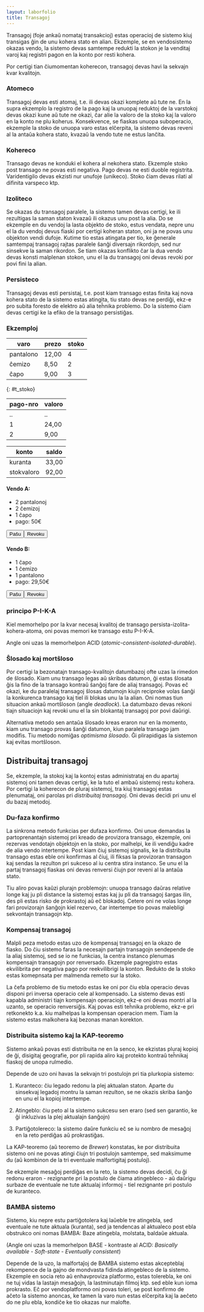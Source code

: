 ```yaml
---
layout: laborfolio
title: Transagoj
---
```


Transagoj (foje ankaŭ nomataj transakcioj) estas operacioj de sistemo kiuj transigas ĝin de unu kohera stato en alian. Ekzemple, se en vendosistemo okazas vendo, la sistemo devas samtempe redukti la stokon je la venditaj varoj kaj registri pagon en la konto por resti kohera.

Por certigi tian ĉiumomentan koherecon, transagoj devas havi la sekvajn kvar kvalitojn.

<!-- grafiko pri ekz-o:...

tabelo stoko: pantalonoj, ĉemizoj, ĉapoj kun nombro kaj prezo
tabelo konto: numero, tempo, valoro

kontsaldo
stokvaloro
saldo

-->

### Atomeco

Transagoj devas esti atomaj, t.e. ili devas okazi komplete aŭ tute ne. En la supra ekzemplo la registro de la pago kaj la unuopaj reduktoj de la varstokoj devas okazi kune aŭ tute ne okazi, ĉar alie la valoro de la stoko kaj la valoro en la konto ne plu koherus. Konsekvence, se fiaskas unuopa suboperacio, ekzemple la stoko de unuopa varo estas elĉerpita, la sistemo devas reveni al la antaŭa kohera stato, kvazaŭ la vendo tute ne estus lanĉita.

### Kohereco

Transago devas ne konduki el kohera al nekohera stato. Ekzemple stoko post transago ne povas esti negativa. Pago devas ne esti duoble registrita. Varidentigilo devas ekzisti nur unufoje (unikeco). Stoko ĉiam devas rilati al difinita varspeco ktp.

### Izoliteco

Se okazas du transagoj paralele, la sistemo tamen devas certigi, ke ili rezultigas la saman staton kvazaŭ ili okazus unu post la alia. Do se ekzemple en du vendoj la lasta objekto de stoko, estus vendata, nepre unu el la du vendoj devus fiaski por certigi koheran staton, oni ja ne povas unu objekton vendi dufoje. Kutime tio estas atingata per tio, ke ĝenerale samtempaj transagoj rajtas paralele ŝanĝi  diversajn rikordojn, sed nur sinsekve la saman rikordon. Se tiam okazas konflikto ĉar la dua vendo devas konsti malplenan stokon, unu el la du transagoj oni devas revoki por povi fini la alian. 

<!-- 
...pli bone klarigu izolitecon?...
https://en.wikipedia.org/wiki/ACID#Isolation_failure
-->

### Persisteco

Transagoj devas esti persistaj, t.e. post kiam transago estas finita kaj nova kohera stato de la sistemo estas atingita, tiu stato devas ne perdiĝi, ekz-e pro subita foresto de elektro aŭ alia teĥnika problemo. Do la sistemo ĉiam devas certigi ke la efiko de la transago persistiĝas.

### Ekzemploj

<!-- ĉu uzi IDBTransaction...?
https://developer.mozilla.org/en-US/docs/Web/API/IndexedDB_API/Using_IndexedDB
https://developer.mozilla.org/en-US/docs/Web/API/IDBDatabase/transaction 
https://www.html5rocks.com/en/tutorials/indexeddb/uidatabinding/
-->

|varo|prezo|stoko|
|-|-|-|
|pantalono|12,00|4|
|ĉemizo|8,50|2|
|ĉapo|9,00|3|
{: #t_stoko}

|pago-nro|valoro|
|-|-|
|..|..|
|1|24,00|
|2|9,00|

|konto|saldo|
|-|-|
|kuranta|33,00|
|stokvaloro|92,00|

#### Vendo A:

- 2 pantalonoj
- 2 ĉemizoj
- 1 ĉapo
- pago: 50€

<button>Paŝu</button><button>Revoku</button>


#### Vendo B:

- 1 ĉapo
- 1 ĉemizo
- 1 pantalono
- pago: 29,50€

<button>Paŝu</button><button>Revoku</button>

<script>
    if (!window.indexedDB) {
        console.log("Via retumilo ne subtenas la integritan datumbazon.");
    }
    // konciza aliro de elemento per @id
    function $(id) { return document.getElementById(id); }

    function t_set(tabelo,id,kol,val) {
        const tbl = $(tabelo);
        for (const tr of t_stoko.querySelectorAll("tr")) {
            const td1 = tr.querySelector("td:nth-of-type(1)");
            if (td1 && td1.textContent == id) {
                tr.querySelector("td:nth-of-type("+kol+")").textContent = val;
            }
        }
    }

    const stoko = [
        { varo: "pantalono", prezo: "12.00", nombro: "4" },
        { varo: "ĉemizo", prezo: "8.50", nombro: "2" }, 
        { varo: "ĉapo", prezo: "9.00", nombro: "3" }
    ];

    var db;
    var dbrequest = window.indexedDB.open("reta-lernejo-transagoj", 3);
    dbrequest.onerror = event => {
        alert("Ne eblas krei enretumilan datumbazon por la ekzerco!")
    };
    dbrequest.onsuccess = event => {
        // teste ŝanĝu stokon en la tabelo...
        //t_set("t_stoko","pantalono",3,12);
    }

    dbrequest.onupgradeneeded = event => {
        db = event.target.result;
        db.onerror = event => {
            // Generic error handler for all errors targeted at this database's
            // requests!
            console.error("Eraro pri la datumbazo: " + event.target.errorCode);
        };

        var oStoko = db.createObjectStore("stoko", { keyPath: "varo" });
        oStoko.transaction.oncomplete = event => {
            // Plenigu la stokon kun la supra komenca enhavo
            var tx = db.transaction("stoko", "readwrite").objectStore("stoko");
            stoko.forEach(function(ero) {
                tx.add(ero);
            });
        };


    };

</script>

### principo P-I-K-A

Kiel memorhelpo por la kvar necesaj kvalitoj de transago persista-izolita-kohera-atoma, oni povas memori ke transago estu P-I-K-A.

Angle oni uzas la memorhelpon ACID (*atomic-consistent-isolated-durable*).

### Ŝlosado kaj mortŝloso

Por certigi la bezonatajn transago-kvalitojn datumbazoj ofte uzas la rimedon de ŝlosado. Kiam unu transago legas aŭ skribas datumon, ĝi estas ŝlosata ĝis la fino de la transago kontraŭ ŝanĝoj fare de aliaj transagoj. Povas eĉ okazi, ke du paralelaj transagoj ŝlosas datumojn kiujn reciproke volas ŝanĝi la konkurenca transago kaj tiel ili blokas unu la la alian. Oni nomas tiun situacion ankaŭ mortŝloson (angle *deadlock*). La datumbazo devas rekoni tiajn situaciojn kaj revoki unu el la sin blokantaj transagoj por povi daŭrigi.

Alternativa metodo sen antaŭa ŝlosado kreas eraron nur en la momento, kiam unu transago provas ŝanĝi datumon, kiun paralela transago jam modifis. Tiu metodo nomiĝas *optimisma ŝlosado*. Ĝi plirapidigas la sistemon kaj evitas mortŝloson.

## Distribuitaj transagoj

Se, ekzemple, la stokoj kaj la kontoj estas administrataj en du apartaj sistemoj oni tamen devas certigi, ke la tuto el ambaŭ sistemoj restu kohera. Por certigi la koherecon de pluraj sistemoj, tra kiuj transagoj estas plenumataj, oni parolas pri  *distribuitaj transagoj*. Oni devas decidi pri unu el du bazaj metodoj.

### Du-faza konfirmo

La sinkrona metodo funkcias per dufaza konfirmo. Oni unue demandas la partoprenantajn sistemoj pri kreado de provizora transago, ekzemple, oni rezervas vendotajn objektojn en la stoko, por malhelpi, ke ili vendiĝu kadre de alia vendo intertempe. Post kiam ĉiuj sistemoj signalis, ke la distribuita transago estas eble oni konfirmas al ĉiuj, ili fiksas la provizoran transagon kaj sendas la rezulton pri sukceso al iu centra stira instanco. Se unu el la partaj transagoj fiaskas oni devas renversi ĉiujn por reveni al la antaŭa stato. 

Tiu aliro povas kaŭzi plurajn problemojn: unuopa transago daŭras relative longe kaj ju pli distance la sistemoj estas kaj ju pli da transagoj ŝargas ilin, des pli estas risko de prokrastoj aŭ eĉ blokadoj. Cetere oni ne volas longe fari provizorajn ŝanĝojn kiel rezervo, ĉar intertempe tio povas malebligi sekvontajn transagojn ktp.

### Kompensaj transagoj

Malpli peza metodo estas uzo de kompensaj transagoj en la okazo de fiasko. Do ĉiu sistemo faras la necesajn partajn transagojn sendepende de la aliaj sistemoj, sed se io ne funkcias, la centra instanco plenumas kompensajn transagojn por renversado. Ekzemple pagregistro estas ekvilibrita per negativa pago por reekvilibrigi la konton. Redukto de la stoko estas komepnsata per malmenda remeto sur la stoko.

La ĉefa problemo de tiu metodo estas ke oni por ĉiu ebla operacio devas disponi pri inversa operacio cele al kompensado. La sistemo devas esti kapabla administri tiajn kompensajn operaciojn, ekz-e oni devas montri al la uzanto, se operacio renversiĝis. Kaj povas esti teĥnika problemo, ekz-e pri retkonekto k.a. kiu malhelpas la kompensan operacion mem. Tiam la sistemo estas malkohera kaj bezonas manan korekton.


### Distribuita sistemo kaj la KAP-teoremo

Sistemo ankaŭ povas esti distribuita ne en la senco, ke ekzistas pluraj kopioj de ĝi, disigitaj geografie, por pli rapida aliro kaj protekto kontraŭ teĥnikaj fiaskoj de unopa rulmedio.

Depende de uzo oni havas la sekvajn tri postulojn pri tia plurkopia sistemo:

1. Kuranteco: ĉiu legado redonu la plej aktualan staton. Aparte du sinsekvaj legadoj montru la saman rezulton, se ne okazis skriba ŝanĝo en unu el la kopioj intertempe.

2. Atingeblo: ĉiu peto al la sistemo sukcesu sen eraro (sed sen garantio, ke ĝi inkluzivas la plej aktualajn ŝanĝojn)

3. Partiĝotolereco: la sistemo daŭre funkciu eĉ se iu nombro de mesaĝoj en la reto perdiĝas aŭ prokrastiĝas.

La KAP-teoremo (aŭ teoremo de *Brewer*) konstatas, ke por distribuita sistemo oni ne povas atingi ĉiujn tri postulojn samtempe, sed maksimume du (aŭ kombinon de la tri eventuale malfortigitaj postuloj).

Se ekzemple mesaĝoj perdiĝas en la reto, la sistemo devas decidi, ĉu ĝi redonu eraron - rezignante pri la postulo de ĉiama atingebleco - aŭ daŭrigu surbaze de eventuale ne tute aktualaj informoj - tiel rezignante pri postulo de kuranteco. 

### BAMBA sistemo

Sistemo, kiu nepre estu partiĝotolera kaj laŭeble tre atingebla, 
sed eventuale ne tute aktuala (kuranta), sed ja tendencas al aktualeco
post ebla obstrukco oni nomas BAMBA: Baze atingebla, molstata, baldaŭe aktuala.

(Angle oni uzas la memorhelpon BASE - kontraste al ACID: *Basically available - Soft-state - Eventually consistent*)

Depende de la uzo, la malfortaĵoj de BAMBA sistemo estas akcepteblaj rekompence de la gajno de mondvasta fidinda atingebleco de la sistemo. Ekzemple en socia reto aŭ enhavproviza platformo, estas tolerebla, ke oni ne tuj vidas la lastajn mesaĝojn, la lastminutajn filmoj ktp. sed eble kun ioma prokrasto. Eĉ por vendoplatformo oni povas toleri, se post konfirmo de aĉeto la sistemo anoncas, ke tamen la varo nun estas elĉerpita kaj la aeĉeto do ne plu ebla, kondiĉe ke tio okazas nur malofte.




